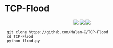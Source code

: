 # TCP-Flood
<p align="center">
  <img src="https://img.shields.io/badge/Version-v0.2-blue">
  <img src="https://img.shields.io/badge/Python-v3.7%2B-blue">
  <img src="https://komarev.com/ghpvc/?username=Malam-X&label=Views&color=blue&style=plastic">
</p>

```
 git clone https://github.com/Malam-X/TCP-Flood
 cd TCP-Flood
 python flood.py
```
